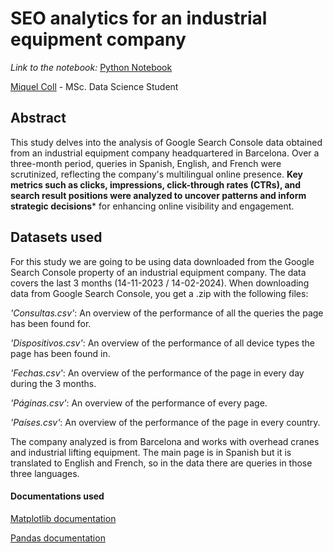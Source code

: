 # SEO analytics for an industrial equipment company

*Link to the notebook:* [Python Notebook](https://github.com/Miquelc0ll/seo-analytics-overhead-cranes/blob/main/SEO-analytics-overhead-crane.ipynb)

[Miquel Coll](https://miquelcoll.me) - MSc. Data Science Student

## Abstract
This study delves into the analysis of Google Search Console data obtained from an industrial equipment company headquartered in Barcelona. Over a three-month period, queries in Spanish, English, and French were scrutinized, reflecting the company's multilingual online presence. **Key metrics such as clicks, impressions, click-through rates (CTRs), and search result positions were analyzed to uncover patterns and inform strategic decisions*** for enhancing online visibility and engagement.

## Datasets used

For this study we are going to be using data downloaded from the Google Search Console property of an industrial equipment company. The data covers the last 3 months (14-11-2023 / 14-02-2024). When downloading data from Google Search Console, you get a .zip with the following files:

*'Consultas.csv'*: An overview of the performance of all the queries the page has been found for.

*'Dispositivos.csv'*: An overview of the performance of all device types the page has been found in.

*'Fechas.csv'*: An overview of the performance of the page in every day during the 3 months.

*'Páginas.csv'*: An overview of the performance of every page.

*'Países.csv'*: An overview of the performance of the page in every country.

The company analyzed is from Barcelona and works with overhead cranes and industrial lifting equipment. The main page is in Spanish but it is translated to English and French, so in the data there are queries in those three languages.

#### Documentations used
[Matplotlib documentation](https://matplotlib.org/stable/index.html)

[Pandas documentation](https://pandas.pydata.org/docs/user_guide/index.html)

